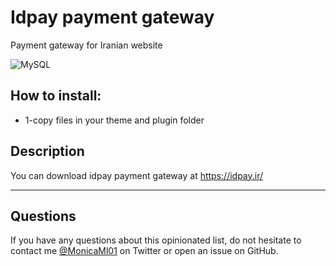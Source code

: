 # Idpay payment gateway

Payment gateway for Iranian website

![MySQL](https://img.shields.io/static/v1?label=%3CMySQL%3E&message=%3CDatabase%3E&color=%3CCOLOR%3E)


## How to install:

- 1-copy files in your theme and plugin folder

## Description

You can download idpay payment gateway at https://idpay.ir/

---

## Questions

If you have any questions about this opinionated list, do not hesitate to contact me [@MonicaMl01](https://twitter.com/MonicaMl01) on Twitter or open an issue on GitHub.